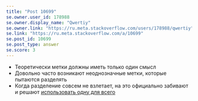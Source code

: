 ```yaml
---
title: "Post 10699"
se.owner.user_id: 178988
se.owner.display_name: "Qwertiy"
se.owner.link: "https://ru.meta.stackoverflow.com/users/178988/qwertiy"
se.link: "https://ru.meta.stackoverflow.com/a/10699"
se.post_id: 10699
se.post_type: answer
se.score: 3
---
```

<ul>
<li>Теоретически метки должны иметь только один смысл</li>
<li>Довольно часто возникают неоднозначные метки, которые пытаются разделять</li>
<li>Когда разделение совсем не взлетает, на это официально забивают и решают <a href="//meta.stackoverflow.com/a/319591/4928642">использовать одну для всего</a></li>
</ul>
